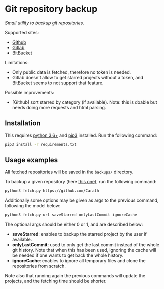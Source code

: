 # Git repository backup

*Small utility to backup git repositories.*

Supported sites:
- [Github](https://github.com)
- [Gitlab](https://about.gitlab.com)
- [BitBucket](https://bitbucket.org)

Limitations:
- Only public data is fetched, therefore no token is needed.
- Gitlab doesn't allow to get starred projects without a token, and BitBucket seems to not support that feature.

Possible improvements:
- [Github] sort starred by category (if available). Note: this is doable but needs doing more requests and html parsing.


## Installation

This requires [python 3.6+](https://www.python.org/downloads/) and [pip3](https://pypi.org/project/pip/) installed. Run the following command:

```sh
pip3 install -r requirements.txt
```

## Usage examples

All fetched repositories will be saved in the ``` backups/ ``` directory.

To backup a given repository (here [this one](https://github.com/Carath)), run the following command:

```sh
python3 fetch.py https://github.com/Carath
```

Additionally some options may be given as args to the previous command, following the model below:

```sh
python3 fetch.py url saveStarred onlyLastCommit ignoreCache
```

The optional args should be either 0 or 1, and are described below:

- **saveStarred**: enables to backup the starred project by the user if available.
- **onlyLastCommit**: used to only get the last commit instead of the whole git history. Note that when this has been used, ignoring the cache will be needed if one wants to get back the whole history.
- **ignoreCache**: enables to ignore all temporary files and clone the repositories from scratch.

Note also that running again the previous commands will update the projects, and the fetching time should be shorter.
